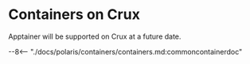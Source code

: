 # Containers on Crux

Apptainer will be supported on Crux at a future date.

--8<-- "./docs/polaris/containers/containers.md:commoncontainerdoc"